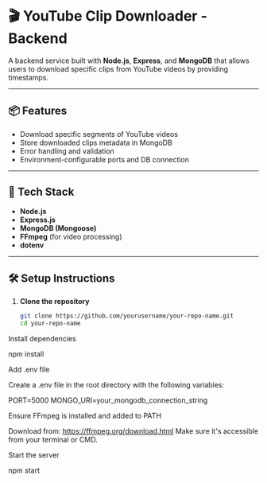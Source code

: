 # 🎬 YouTube Clip Downloader - Backend

A backend service built with **Node.js**, **Express**, and **MongoDB** that allows users to download specific clips from YouTube videos by providing timestamps.

---

## 📦 Features

- Download specific segments of YouTube videos
- Store downloaded clips metadata in MongoDB
- Error handling and validation
- Environment-configurable ports and DB connection

---

## 🚀 Tech Stack

- **Node.js**
- **Express.js**
- **MongoDB (Mongoose)**
- **FFmpeg** (for video processing)
- **dotenv**

---

## 🛠️ Setup Instructions

1. **Clone the repository**
   ```bash
   git clone https://github.com/yourusername/your-repo-name.git
   cd your-repo-name
Install dependencies

npm install

Add .env file

Create a .env file in the root directory with the following variables:


PORT=5000
MONGO_URI=your_mongodb_connection_string

Ensure FFmpeg is installed and added to PATH

Download from: https://ffmpeg.org/download.html
Make sure it's accessible from your terminal or CMD.

Start the server

npm start

